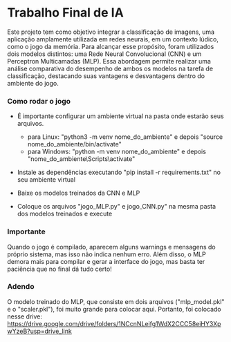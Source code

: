 # Trabalho Final de IA
Este projeto tem como objetivo integrar a classificação de imagens, uma aplicação amplamente utilizada em redes neurais, em um contexto lúdico, como o jogo da memória. Para alcançar esse propósito, foram utilizados dois modelos distintos: uma Rede Neural Convolucional (CNN) e um Perceptron Multicamadas (MLP). Essa abordagem permite realizar uma análise comparativa do desempenho de ambos os modelos na tarefa de classificação, destacando suas vantagens e desvantagens dentro do ambiente do jogo.

### Como rodar o jogo
- É importante configurar um ambiente virtual na pasta onde estarão seus arquivos.
    - para Linux: "python3 -m venv nome_do_ambiente" e depois "source nome_do_ambiente/bin/activate"
    - para Windows: "python -m venv nome_do_ambiente" e depois "nome_do_ambiente\Scripts\activate"
      
- Instale as dependências executando "pip install -r requirements.txt" no seu ambiente virtual

- Baixe os modelos treinados da CNN e MLP

- Coloque os arquivos "jogo_MLP.py" e jogo_CNN.py" na mesma pasta dos modelos treinados e execute

### Importante
Quando o jogo é compilado, aparecem alguns warnings e mensagens do próprio sistema, mas isso não indica nenhum erro. Além disso, o MLP demora mais para compilar e gerar a interface do jogo, mas basta ter paciẽncia que no final dá tudo certo!

### Adendo
O modelo treinado do MLP, que consiste em dois arquivos ("mlp_model.pkl" e o "scaler.pkl"), foi muito grande para colocar aqui. Portanto, foi colocado nesse drive:
https://drive.google.com/drive/folders/1NCcnNLeifg1WdX2CCC58eiHY3XpwYzeB?usp=drive_link
